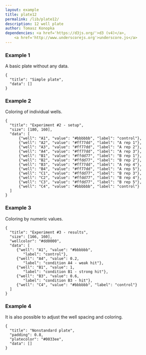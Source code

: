 ```yaml
---
layout: example
title: plate12
permalink: /lib/plate12/
description: 12 well plate
author: Tomasz Konopka
dependencies: <a href='https://d3js.org/'>d3 (v4)</a>,
    <a href='http://www.underscorejs.org'>underscore.js</a>
---
```


<script src="https://d3js.org/d3.v4.min.js"></script>



### Example 1

A basic plate without any data.

<pre class="example"><code class="makealive plate12">{
  "title": "Simple plate",  
  "data": [] 
}
</code></pre>



### Example 2

Coloring of individual wells.

<pre class="example"><code class="makealive plate12">{
  "title": "Experiment #2 - setup",  
  "size": [180, 160],
  "data": [ 
      {"well": "A1", "value": "#bbbbbb", "label": "control"},
      {"well": "A2", "value": "#ff77dd", "label": "A rep 1"},
      {"well": "A3", "value": "#ff77dd", "label": "A rep 2"},
      {"well": "A4", "value": "#ff77dd", "label": "A rep 3"},
      {"well": "B1", "value": "#ffdd77", "label": "B rep 1"},
      {"well": "B2", "value": "#ffdd77", "label": "B rep 2"},
      {"well": "B3", "value": "#ff77dd", "label": "A rep 4"},
      {"well": "B4", "value": "#ff77dd", "label": "A rep 5"},
      {"well": "C1", "value": "#ffdd77", "label": "B rep 3"}, 
      {"well": "C2", "value": "#ffdd77", "label": "B rep 4"},
      {"well": "C3", "value": "#ffdd77", "label": "B rep 5"},
      {"well": "C4", "value": "#bbbbbb", "label": "control"}
  ]  
}
</code></pre>



### Example 3

Coloring by numeric values.

<pre class="example"><code class="makealive plate12">{
  "title": "Experiment #3 - results",  
  "size": [166, 160],
  "wellcolor": "#dd0000",
  "data": [ 
     {"well": "A1", "value": "#bbbbbb", 
        "label": "control"},         
     {"well": "A4", "value": 0.2, 
        "label": "condition A4 - weak hit"},   
     {"well": "B1", "value": 1, 
        "label": "condition B1 - strong hit"},           
     {"well": "B3", "value": 0.6, 
        "label": "condition B3 - hit"},             
     {"well": "C4", "value": "#bbbbbb", "label": "control"}
  ]  
}
</code></pre>



### Example 4

It is also possible to adjust the well spacing and coloring.

<pre class="example"><code class="makealive plate12">{
  "title": "Nonstandard plate",  
  "padding": 0.8,
  "platecolor": "#0033ee",
  "data": [] 
}
</code></pre>

